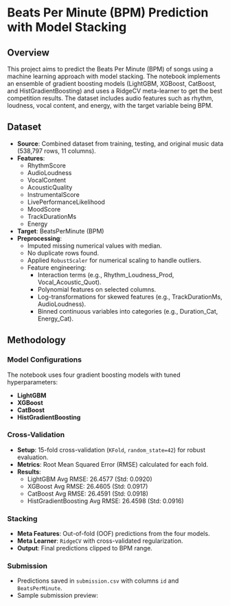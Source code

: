# Beats Per Minute (BPM) Prediction with Model Stacking

## Overview
This project aims to predict the Beats Per Minute (BPM) of songs using a machine learning approach with model stacking. The notebook implements an ensemble of gradient boosting models (LightGBM, XGBoost, CatBoost, and HistGradientBoosting) and uses a RidgeCV meta-learner to get the best competition results. The dataset includes audio features such as rhythm, loudness, vocal content, and energy, with the target variable being BPM.

## Dataset
- **Source**: Combined dataset from training, testing, and original music data (538,797 rows, 11 columns).
- **Features**:
  - RhythmScore
  - AudioLoudness
  - VocalContent
  - AcousticQuality
  - InstrumentalScore
  - LivePerformanceLikelihood
  - MoodScore
  - TrackDurationMs
  - Energy
- **Target**: BeatsPerMinute (BPM)
- **Preprocessing**:
  - Imputed missing numerical values with median.
  - No duplicate rows found.
  - Applied `RobustScaler` for numerical scaling to handle outliers.
  - Feature engineering:
    - Interaction terms (e.g., Rhythm_Loudness_Prod, Vocal_Acoustic_Quot).
    - Polynomial features on selected columns.
    - Log-transformations for skewed features (e.g., TrackDurationMs, AudioLoudness).
    - Binned continuous variables into categories (e.g., Duration_Cat, Energy_Cat).

## Methodology
### Model Configurations
The notebook uses four gradient boosting models with tuned hyperparameters:
- **LightGBM**
- **XGBoost**
- **CatBoost**
- **HistGradientBoosting**

### Cross-Validation
- **Setup**: 15-fold cross-validation (`KFold`, `random_state=42`) for robust evaluation.
- **Metrics**: Root Mean Squared Error (RMSE) calculated for each fold.
- **Results**:
  - LightGBM Avg RMSE: 26.4577 (Std: 0.0920)
  - XGBoost Avg RMSE: 26.4605 (Std: 0.0917)
  - CatBoost Avg RMSE: 26.4591 (Std: 0.0918)
  - HistGradientBoosting Avg RMSE: 26.4598 (Std: 0.0916)

### Stacking
- **Meta Features**: Out-of-fold (OOF) predictions from the four models.
- **Meta Learner**: `RidgeCV` with cross-validated regularization.
- **Output**: Final predictions clipped to BPM range.

### Submission
- Predictions saved in `submission.csv` with columns `id` and `BeatsPerMinute`.
- Sample submission preview:
